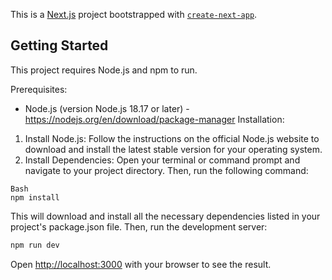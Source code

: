 This is a [Next.js](https://nextjs.org/) project bootstrapped with [`create-next-app`](https://github.com/vercel/next.js/tree/canary/packages/create-next-app).

## Getting Started

This project requires Node.js and npm to run.

Prerequisites:

* Node.js (version Node.js 18.17 or later) - https://nodejs.org/en/download/package-manager
Installation:

1. Install Node.js: Follow the instructions on the official Node.js website to download and install the latest stable version for your operating system.
2. Install Dependencies: Open your terminal or command prompt and navigate to your project directory. Then, run the following command:
```
Bash
npm install
```
This will download and install all the necessary dependencies listed in your project's package.json file.
Then, run the development server:

```bash
npm run dev

```

Open [http://localhost:3000](http://localhost:3000) with your browser to see the result.




